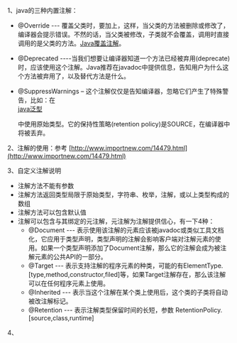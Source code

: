 1、java的三种内置注解：

* @Override --- 覆盖父类时，要加上，这样，当父类的方法被删除或修改了，编译器会提示错误。不然的话，当父类被修改，子类就不会覆盖，调用时直接调用的是父类的方法。[Java覆盖注解](http://www.journaldev.com/817/overriding-methods-in-java-always-use-override-annotation)。
* @Deprecated ----当我们想要让编译器知道一个方法已经被弃用\(deprecate\)时，应该使用这个注解。Java推荐在javadoc中提供信息，告知用户为什么这个方法被弃用了，以及替代方法是什么。
* @SuppressWarnings – 这个注解仅仅是告知编译器，忽略它们产生了特殊警告，比如：在  
  [java泛型](http://www.journaldev.com/1663/java-generics-tutorial-example-class-interface-methods-wildcards-and-much-more)

  中使用原始类型。它的保持性策略\(retention policy\)是SOURCE，在编译器中将被丢弃。

2、注解的使用：参考 [http://www.importnew.com/14479.html](http://www.importnew.com/14479.html)

3、自定义注解说明

* 注解方法不能有参数
* 注解方法返回类型局限于原始类型，字符串、枚举，注解，或以上类型构成的数组
* 注解方法可以包含默认值
* 注解可以包含与其绑定的元注解，元注解为注解提供信心，有一下4种：
  * @Document  --- 表示使用该注解的元素应该被javadoc或类似工具文档化，它应用于类型声明，类型声明的注解会影响客户端对注解元素的使用。如果一个类型声明添加了Document注解，那么它的注解会成为被注解元素的公共API的一部分。
  * @Target  --- 表示支持注解的程序元素的种类，可能的有ElementType.\[type,method,constructor,filed\]等，如果Target注解存在，那么该注解可以在任何程序元素上使用。
  * @Inherited --- 表示当这个注解在某个类上使用后，这个类的子类将自动被改注解标记。
  * @Retention  ---  表示注解类型保留时间的长短，参数 RetentionPolicy.\[source,class,runtime\]

4、 







